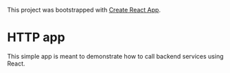 This project was bootstrapped with [Create React App](https://github.com/facebookincubator/create-react-app).

# HTTP app

This simple app is meant to demonstrate how to call backend services using React.
